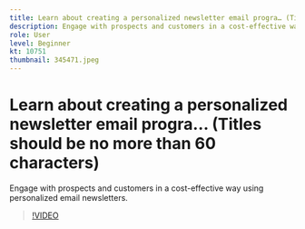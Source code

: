 ```yaml
---
title: Learn about creating a personalized newsletter email progra… (Titles should be no more than 60 characters)
description: Engage with prospects and customers in a cost-effective way using personalized email newsletters.
role: User
level: Beginner
kt: 10751
thumbnail: 345471.jpeg
---
```


# Learn about creating a personalized newsletter email progra… (Titles should be no more than 60 characters)

Engage with prospects and customers in a cost-effective way using personalized email newsletters.

>[!VIDEO](https://video.tv.adobe.com/v/345471/?quality=12&learn=on)
